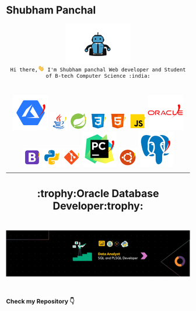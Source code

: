 # Shubham Panchal
<p align="center">
  <img src="https://github.com/shubhDeveloper/Programming_Ic_Code/blob/master/gif/default.gif?raw=true?raw=true" width="180px">
 <br>
 <samp>
    Hi there,<img width="18" src="https://github.com/shubhDeveloper/Hibernate_Project_NoteTaker/blob/master/src/main/webapp/js/Hi.gif?raw=true"> I'm Shubham panchal Web developer and Student of B-tech Computer Science :india:
  </samp> 
</p>
<br>
<p align="center">
<img src="https://raw.githubusercontent.com/shubhDeveloper/Programming_Ic_Code/aba879c03f90b4196b033f7eb3f766c2af1fc306/AzureD.svg">
<img src="https://github.com/shubhDeveloper/Programming_Ic_Code/blob/master/anim/java.svg?raw=true" width="50px">
  <img src="https://github.com/shubhDeveloper/Programming_Ic_Code/blob/master/anim/img%20(1).svg?raw=true" width="50px">
  <img src="https://github.com/shubhDeveloper/Programming_Ic_Code/blob/master/anim/css.svg?raw=true" width="50px">
  <img src="https://github.com/shubhDeveloper/Programming_Ic_Code/blob/master/anim/html.svg?raw=true" width="50">
  <img src="https://github.com/shubhDeveloper/Programming_Ic_Code/blob/master/anim/js.svg" width="50px">
  <img src="https://raw.githubusercontent.com/shubhDeveloper/Programming_Ic_Code/aba879c03f90b4196b033f7eb3f766c2af1fc306/OracleD.svg">
  <img src="https://github.com/shubhDeveloper/Programming_Ic_Code/blob/master/anim/boostrap.svg?raw=true" width="50px">
  <img src="https://github.com/shubhDeveloper/Programming_Ic_Code/blob/master/anim/python.svg?raw=true" width="50px">
 <img src="https://github.com/shubhDeveloper/Programming_Ic_Code/blob/master/anim/git.svg?raw=true" width="50px">
 <img src="https://raw.githubusercontent.com/shubhDeveloper/Programming_Ic_Code/aba879c03f90b4196b033f7eb3f766c2af1fc306/PCD.svg">
 <img src="https://github.com/shubhDeveloper/Programming_Ic_Code/blob/master/anim/ubuntu.svg?raw=true" width="50px">
 <img src="https://raw.githubusercontent.com/shubhDeveloper/Programming_Ic_Code/aba879c03f90b4196b033f7eb3f766c2af1fc306/PostgreyD.svg">
</p>
<hr>

<h1 align="center">:trophy:Oracle Database Developer:trophy:</h1>
<br>

<p align="center">
<img src="https://github.com/shubhDeveloper/Programming_Ic_Code/blob/master/gif/Black%20Technology%20LinkedIn%20Banner.gif?raw=true">
</p>
<br>

### Check my Repository 👇
